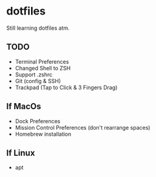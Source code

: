# dotfiles

Still learning dotfiles atm.

## TODO
- Terminal Preferences
- Changed Shell to ZSH
- Support .zshrc
- Git (config & SSH)
- Trackpad (Tap to Click & 3 Fingers Drag)

## If MacOs
- Dock Preferences
- Mission Control Preferences (don't rearrange spaces)
- Homebrew installation

## If Linux
- apt
